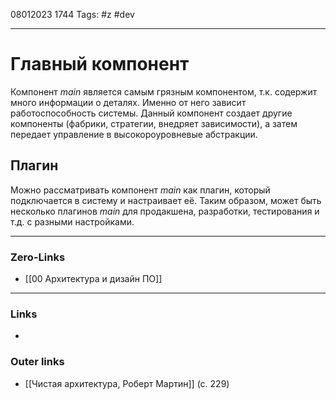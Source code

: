 08012023 1744
Tags: #z #dev 

---
# Главный компонент

Компонент *main* является самым грязным компонентом, т.к. содержит много информации о деталях. Именно от него зависит работоспособность системы. Данный компонент создает другие компоненты (фабрики, стратегии, внедряет зависимости), а затем передает управление в высокороуровневые абстракции.

## Плагин

Можно рассматривать компонент *main* как плагин, который подключается в систему и настраивает её. Таким образом, может быть несколько плагинов *main* для продакшена, разработки, тестирования и т.д. с разными настройками.

---
### Zero-Links
- [[00 Архитектура и дизайн ПО]]

---
### Links
- 

### Outer links
- [[Чистая архитектура, Роберт Мартин]] (с. 229)